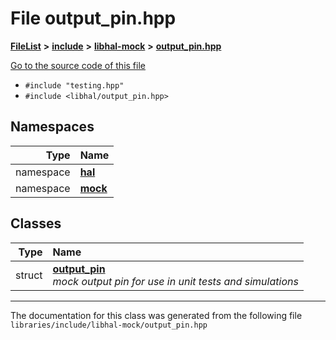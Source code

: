 

# File output\_pin.hpp



[**FileList**](files.md) **>** [**include**](dir_cba0faac6e93618a6e2539705915bd70.md) **>** [**libhal-mock**](dir_24679974995b72317f1fb09ac5dd2fb9.md) **>** [**output\_pin.hpp**](libhal-mock_2output__pin_8hpp.md)

[Go to the source code of this file](libhal-mock_2output__pin_8hpp_source.md)



* `#include "testing.hpp"`
* `#include <libhal/output_pin.hpp>`













## Namespaces

| Type | Name |
| ---: | :--- |
| namespace | [**hal**](namespacehal.md) <br> |
| namespace | [**mock**](namespacehal_1_1mock.md) <br> |


## Classes

| Type | Name |
| ---: | :--- |
| struct | [**output\_pin**](structhal_1_1mock_1_1output__pin.md) <br>_mock output pin for use in unit tests and simulations_  |



















































------------------------------
The documentation for this class was generated from the following file `libraries/include/libhal-mock/output_pin.hpp`


